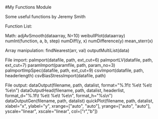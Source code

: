 #My Functions Module

Some useful functions by Jeremy Smith

Function List:

Math:
adjAvSmooth(dataarray, N=10)
weibullPlot(dataarray)
numInt(function, a, b, step)
numDiff(y, x)
numDifference(y)
mean_sterr(x)

Array manipulation:
findNearest(arr, val)
outputMultiList(data)

File import:
paImport(datafile, path, ext_cut=6)
paImportLV(datafile, path, ext_cut=7)
paramImport(paramfile, path, param_no=3)
paImportImpSpec(datafile, path, ext_cut=9)
csvImport(datafile, path, headerlength)
csvBiasStressImport(datafile, path)

File output:
dataOutput(filename, path, datalist, format="%.1f\t %e\t %e\t %e\n")
dataOutputHead(filename, path, datalist, headerlist, format_d="%.1f\t %e\t %e\t %e\n", format_h="%s\n")
dataOutputGen(filename, path, datalist)
quickPlot(filename, path, datalist, xlabel="x", ylabel="y", xrange=["auto", "auto"], yrange=["auto", "auto"], yscale="linear", xscale="linear", col=["r","b"])

